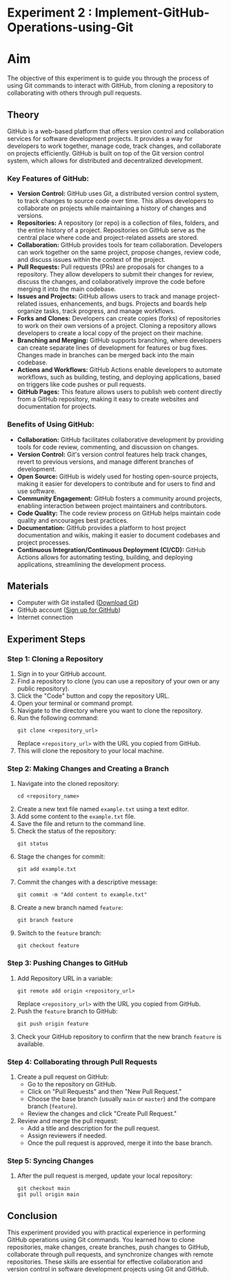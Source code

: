 # Experiment 2 : Implement-GitHub-Operations-using-Git
<h1>Aim</h1>
<p>The objective of this experiment is to guide you through the process of using Git commands to interact with GitHub, from cloning a repository to collaborating with others through pull requests.</p>

<h2>Theory</h2>
<p>GitHub is a web-based platform that offers version control and collaboration services for software development projects. It provides a way for developers to work together, manage code, track changes, and collaborate on projects efficiently. GitHub is built on top of the Git version control system, which allows for distributed and decentralized development.</p>

<h3>Key Features of GitHub:</h3>
<ul>
  <li><strong>Version Control:</strong> GitHub uses Git, a distributed version control system, to track changes to source code over time. This allows developers to collaborate on projects while maintaining a history of changes and versions.</li>
  <li><strong>Repositories:</strong> A repository (or repo) is a collection of files, folders, and the entire history of a project. Repositories on GitHub serve as the central place where code and project-related assets are stored.</li>
  <li><strong>Collaboration:</strong> GitHub provides tools for team collaboration. Developers can work together on the same project, propose changes, review code, and discuss issues within the context of the project.</li>
  <li><strong>Pull Requests:</strong> Pull requests (PRs) are proposals for changes to a repository. They allow developers to submit their changes for review, discuss the changes, and collaboratively improve the code before merging it into the main codebase.</li>
  <li><strong>Issues and Projects:</strong> GitHub allows users to track and manage project-related issues, enhancements, and bugs. Projects and boards help organize tasks, track progress, and manage workflows.</li>
  <li><strong>Forks and Clones:</strong> Developers can create copies (forks) of repositories to work on their own versions of a project. Cloning a repository allows developers to create a local copy of the project on their machine.</li>
  <li><strong>Branching and Merging:</strong> GitHub supports branching, where developers can create separate lines of development for features or bug fixes. Changes made in branches can be merged back into the main codebase.</li>
  <li><strong>Actions and Workflows:</strong> GitHub Actions enable developers to automate workflows, such as building, testing, and deploying applications, based on triggers like code pushes or pull requests.</li>
  <li><strong>GitHub Pages:</strong> This feature allows users to publish web content directly from a GitHub repository, making it easy to create websites and documentation for projects.</li>
</ul>

<h3>Benefits of Using GitHub:</h3>
<ul>
  <li><strong>Collaboration:</strong> GitHub facilitates collaborative development by providing tools for code review, commenting, and discussion on changes.</li>
  <li><strong>Version Control:</strong> Git's version control features help track changes, revert to previous versions, and manage different branches of development.</li>
  <li><strong>Open Source:</strong> GitHub is widely used for hosting open-source projects, making it easier for developers to contribute and for users to find and use software.</li>
  <li><strong>Community Engagement:</strong> GitHub fosters a community around projects, enabling interaction between project maintainers and contributors.</li>
  <li><strong>Code Quality:</strong> The code review process on GitHub helps maintain code quality and encourages best practices.</li>
  <li><strong>Documentation:</strong> GitHub provides a platform to host project documentation and wikis, making it easier to document codebases and project processes.</li>
  <li><strong>Continuous Integration/Continuous Deployment (CI/CD):</strong> GitHub Actions allows for automating testing, building, and deploying applications, streamlining the development process.</li>
</ul>

<h2>Materials</h2>
<ul>
  <li>Computer with Git installed (<a href="https://git-scm.com/downloads">Download Git</a>)</li>
  <li>GitHub account (<a href="https://github.com/">Sign up for GitHub</a>)</li>
  <li>Internet connection</li>
</ul>

<h2>Experiment Steps</h2>

<h3>Step 1: Cloning a Repository</h3>
<ol>
  <li>Sign in to your GitHub account.</li>
  <li>Find a repository to clone (you can use a repository of your own or any public repository).</li>
  <li>Click the "Code" button and copy the repository URL.</li>
  <li>Open your terminal or command prompt.</li>
  <li>Navigate to the directory where you want to clone the repository.</li>
  <li>Run the following command:
    <pre><code>git clone &lt;repository_url&gt;</code></pre>
    Replace <code>&lt;repository_url&gt;</code> with the URL you copied from GitHub.
  </li>
  <li>This will clone the repository to your local machine.</li>
</ol>

<h3>Step 2: Making Changes and Creating a Branch</h3>
<ol>
  <li>Navigate into the cloned repository:
    <pre><code>cd &lt;repository_name&gt;</code></pre>
  </li>
  <li>Create a new text file named <code>example.txt</code> using a text editor.</li>
  <li>Add some content to the <code>example.txt</code> file.</li>
  <li>Save the file and return to the command line.</li>
  <li>Check the status of the repository:
    <pre><code>git status</code></pre>
  </li>
  <li>Stage the changes for commit:
    <pre><code>git add example.txt</code></pre>
  </li>
  <li>Commit the changes with a descriptive message:
    <pre><code>git commit -m "Add content to example.txt"</code></pre>
  </li>
  <li>Create a new branch named <code>feature</code>:
    <pre><code>git branch feature</code></pre>
  </li>
  <li>Switch to the <code>feature</code> branch:
    <pre><code>git checkout feature</code></pre>
  </li>
</ol>

<h3>Step 3: Pushing Changes to GitHub</h3>
<ol>
  <li>Add Repository URL in a variable:
    <pre><code>git remote add origin &lt;repository_url&gt;</code></pre>
    Replace <code>&lt;repository_url&gt;</code> with the URL you copied from GitHub.
  </li>
  <li>Push the <code>feature</code> branch to GitHub:
    <pre><code>git push origin feature</code></pre>
  </li>
  <li>Check your GitHub repository to confirm that the new branch <code>feature</code> is available.</li>
</ol>

<h3>Step 4: Collaborating through Pull Requests</h3>
<ol>
  <li>Create a pull request on GitHub:
    <ul>
      <li>Go to the repository on GitHub.</li>
      <li>Click on "Pull Requests" and then "New Pull Request."</li>
      <li>Choose the base branch (usually <code>main</code> or <code>master</code>) and the compare branch (<code>feature</code>).</li>
      <li>Review the changes and click "Create Pull Request."</li>
    </ul>
  </li>
  <li>Review and merge the pull request:
    <ul>
      <li>Add a title and description for the pull request.</li>
      <li>Assign reviewers if needed.</li>
      <li>Once the pull request is approved, merge it into the base branch.</li>
    </ul>
  </li>
</ol>

<h3>Step 5: Syncing Changes</h3>
<ol>
  <li>After the pull request is merged, update your local repository:
    <pre><code>git checkout main 
git pull origin main</code></pre>
  </li>
</ol>

<h2>Conclusion</h2>
<p>This experiment provided you with practical experience in performing GitHub operations using Git commands. You learned how to clone repositories, make changes, create branches, push changes to GitHub, collaborate through pull requests, and synchronize changes with remote repositories. These skills are essential for effective collaboration and version control in software development projects using Git and GitHub.</p>
